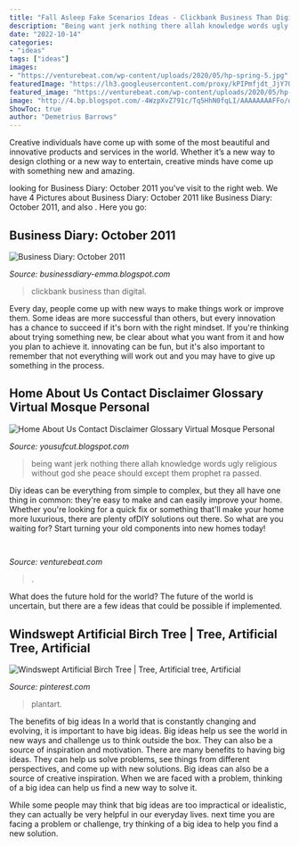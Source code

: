 ```yaml
---
title: "Fall Asleep Fake Scenarios Ideas - Clickbank Business Than Digital"
description: "Being want jerk nothing there allah knowledge words ugly religious without god she peace should except them prophet ra passed"
date: "2022-10-14"
categories:
- "ideas"
tags: ["ideas"]
images:
- "https://venturebeat.com/wp-content/uploads/2020/05/hp-spring-5.jpg"
featuredImage: "https://lh3.googleusercontent.com/proxy/kPIPmfjdt_JjY7QRDFCw5OjrZtnLmoy1d9bnU1tRWEeCuNUTUeV1BL85IJ67BFzVOi2w3TAgs4Y3qZFDbrR-_tJ2SalWFAEzUGvszA=s0-d"
featured_image: "https://venturebeat.com/wp-content/uploads/2020/05/hp-spring-5.jpg"
image: "http://4.bp.blogspot.com/-4WzpXvZ791c/Tq5HhN0fqLI/AAAAAAAAFFo/d9KLT5W1mZY/s1600/Clickbank-Tips.png"
ShowToc: true
author: "Demetrius Barrows"
---
```



Creative individuals have come up with some of the most beautiful and innovative products and services in the world. Whether it’s a new way to design clothing or a new way to entertain, creative minds have come up with something new and amazing.

	

		
looking for Business Diary: October 2011 you've visit to the right web. We have 4 Pictures about Business Diary: October 2011 like Business Diary: October 2011,  and also . Here you go:
		
    
## Business Diary: October 2011

<img loading=lazy src="http://4.bp.blogspot.com/-4WzpXvZ791c/Tq5HhN0fqLI/AAAAAAAAFFo/d9KLT5W1mZY/s1600/Clickbank-Tips.png" onerror="this.onerror=null;this.src='https://tse4.mm.bing.net/th?id=OIP.qJX623JW1C7AXK9BxoI6iQAAAA&amp;pid=15.1';" alt="Business Diary: October 2011">

_Source: businessdiary-emma.blogspot.com_

>clickbank business than digital. 

	

Every day, people come up with new ways to make things work or improve them. Some ideas are more successful than others, but every innovation has a chance to succeed if it's born with the right mindset. If you're thinking about trying something new, be clear about what you want from it and how you plan to achieve it. innovating can be fun, but it's also important to remember that not everything will work out and you may have to give up something in the process.

    
## Home About Us Contact Disclaimer Glossary Virtual Mosque Personal

<img loading=lazy src="https://lh3.googleusercontent.com/proxy/kPIPmfjdt_JjY7QRDFCw5OjrZtnLmoy1d9bnU1tRWEeCuNUTUeV1BL85IJ67BFzVOi2w3TAgs4Y3qZFDbrR-_tJ2SalWFAEzUGvszA=s0-d" onerror="this.onerror=null;this.src='https://tse4.mm.bing.net/th?id=OIP.mwEoX9PkwQTs3aQmQHjWngHaF9&amp;pid=15.1';" alt="Home About Us Contact Disclaimer Glossary Virtual Mosque Personal">

_Source: yousufcut.blogspot.com_

>being want jerk nothing there allah knowledge words ugly religious without god she peace should except them prophet ra passed. 

	

Diy ideas can be everything from simple to complex, but they all have one thing in common: they're easy to make and can easily improve your home. Whether you're looking for a quick fix or something that'll make your home more luxurious, there are plenty ofDIY solutions out there. So what are you waiting for? Start turning your old components into new homes today!

    
## 

<img loading=lazy src="https://venturebeat.com/wp-content/uploads/2020/05/hp-spring-5.jpg" onerror="this.onerror=null;this.src='https://tse2.mm.bing.net/th?id=OIP.fXSXyjRlr5jTrM8LdxvxWQHaFj&amp;pid=15.1';" alt="">

_Source: venturebeat.com_

>. 

	

What does the future hold for the world?
The future of the world is uncertain, but there are a few ideas that could be possible if implemented.

    
## Windswept Artificial Birch Tree | Tree, Artificial Tree, Artificial

<img loading=lazy src="https://i.pinimg.com/originals/34/02/b8/3402b806a261c3c6da9b86e958bab03e.jpg" onerror="this.onerror=null;this.src='https://tse4.mm.bing.net/th?id=OIP.XaGOJONLDJ1h9zeeRpEs6AHaG1&amp;pid=15.1';" alt="Windswept Artificial Birch Tree | Tree, Artificial tree, Artificial">

_Source: pinterest.com_

>plantart. 

	

The benefits of big ideas
In a world that is constantly changing and evolving, it is important to have big ideas. Big ideas help us see the world in new ways and challenge us to think outside the box. They can also be a source of inspiration and motivation.
There are many benefits to having big ideas. They can help us solve problems, see things from different perspectives, and come up with new solutions. Big ideas can also be a source of creative inspiration. When we are faced with a problem, thinking of a big idea can help us find a new way to solve it.

While some people may think that big ideas are too impractical or idealistic, they can actually be very helpful in our everyday lives. next time you are facing a problem or challenge, try thinking of a big idea to help you find a new solution.

